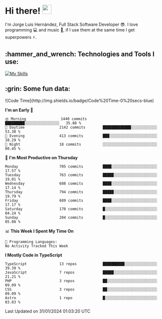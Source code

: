 <h1 align="left">
 <abc>
  <br>Hi there! <img src="https://user-images.githubusercontent.com/42378118/110234147-e3259600-7f4e-11eb-95be-0c4047144dea.gif" width="30"><br>
 </abc>
</h1>

I'm Jorge Luis Hernández, Full Stack Software Developer :sunglasses:. I love programming :computer: and music :musical_score:, if I use them at the same time I get superpowers :zap:. 


<h2 align="left">:hammer_and_wrench: Technologies and Tools I use:</h2>

[![My Skills](https://skillicons.dev/icons?i=js,ts,html,css,py,vue,react,next,nest,postgres,mysql)](https://skillicons.dev)

<h2 align="left">:grin: Some fun data:</h2>
<!--START_SECTION:waka-->
![Code Time](http://img.shields.io/badge/Code%20Time-0%20secs-blue)

**I'm an Early 🐤** 

```text
🌞 Morning                1440 commits        █████████░░░░░░░░░░░░░░░░   35.88 % 
🌆 Daytime                2142 commits        █████████████░░░░░░░░░░░░   53.38 % 
🌃 Evening                413 commits         ███░░░░░░░░░░░░░░░░░░░░░░   10.29 % 
🌙 Night                  18 commits          ░░░░░░░░░░░░░░░░░░░░░░░░░   00.45 % 
```
📅 **I'm Most Productive on Thursday** 

```text
Monday                   705 commits         ████░░░░░░░░░░░░░░░░░░░░░   17.57 % 
Tuesday                  763 commits         █████░░░░░░░░░░░░░░░░░░░░   19.01 % 
Wednesday                688 commits         ████░░░░░░░░░░░░░░░░░░░░░   17.14 % 
Thursday                 794 commits         █████░░░░░░░░░░░░░░░░░░░░   19.79 % 
Friday                   689 commits         ████░░░░░░░░░░░░░░░░░░░░░   17.17 % 
Saturday                 170 commits         █░░░░░░░░░░░░░░░░░░░░░░░░   04.24 % 
Sunday                   204 commits         █░░░░░░░░░░░░░░░░░░░░░░░░   05.08 % 
```


📊 **This Week I Spent My Time On** 

```text
💬 Programming Languages: 
No Activity Tracked This Week
```

**I Mostly Code in TypeScript** 

```text
TypeScript               13 repos            ██████████░░░░░░░░░░░░░░░   39.39 % 
JavaScript               7 repos             █████░░░░░░░░░░░░░░░░░░░░   21.21 % 
PHP                      3 repos             ██░░░░░░░░░░░░░░░░░░░░░░░   09.09 % 
CSS                      3 repos             ██░░░░░░░░░░░░░░░░░░░░░░░   09.09 % 
Astro                    1 repo              █░░░░░░░░░░░░░░░░░░░░░░░░   03.03 % 
```




 Last Updated on 31/01/2024 01:03:20 UTC
<!--END_SECTION:waka-->
